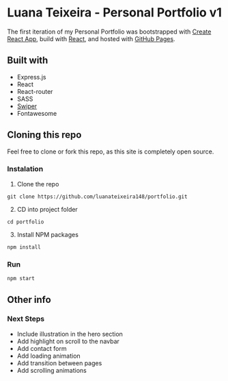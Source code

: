 # Luana Teixeira - Personal Portfolio v1

The first iteration of my Personal Portfolio was bootstrapped with [Create React App](https://github.com/facebook/create-react-app), build with [React](https://reactjs.org/), and hosted with [GitHub Pages](https://pages.github.com/).

## Built with
* Express.js
* React
* React-router
* SASS
* [Swiper](https://swiperjs.com/react)
* Fontawesome

## Cloning this repo

Feel free to clone or fork this repo, as this site is completely open source.

### Instalation
1. Clone the repo
  ```
  git clone https://github.com/luanateixeira148/portfolio.git
  ```
2. CD into project folder
  ```
  cd portfolio
  ```
3. Install NPM packages
  ```
  npm install
  ```

### Run

  ```
  npm start
  ```

## Other info

### Next Steps
* Include illustration in the hero section
* Add highlight on scroll to the navbar
* Add contact form
* Add loading animation
* Add transition between pages
* Add scrolling animations